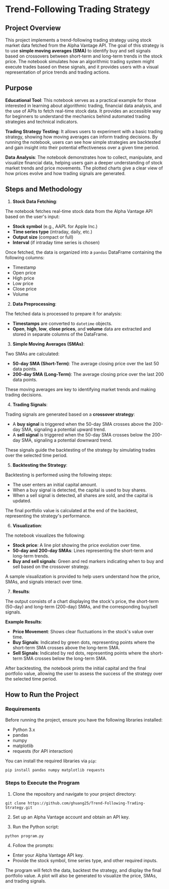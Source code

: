 # Trend-Following Trading Strategy

## Project Overview

This project implements a trend-following trading strategy using stock market data fetched from the Alpha Vantage API. The goal of this strategy is to use **simple moving averages (SMA)** to identify buy and sell signals based on crossovers between short-term and long-term trends in the stock price. The notebook simulates how an algorithmic trading system might execute trades based on these signals, and it provides users with a visual representation of price trends and trading actions.

## Purpose

**Educational Tool**:
This notebook serves as a practical example for those interested in learning about algorithmic trading, financial data analysis, and the use of APIs to fetch real-time stock data. It provides an accessible way for beginners to understand the mechanics behind automated trading strategies and technical indicators.

**Trading Strategy Testing**:
It allows users to experiment with a basic trading strategy, showing how moving averages can inform trading decisions. By running the notebook, users can see how simple strategies are backtested and gain insight into their potential effectiveness over a given time period.

**Data Analysis**:
The notebook demonstrates how to collect, manipulate, and visualize financial data, helping users gain a deeper understanding of stock market trends and price movements. The plotted charts give a clear view of how prices evolve and how trading signals are generated.

## Steps and Methodology

1. **Stock Data Fetching**:

The notebook fetches real-time stock data from the Alpha Vantage API based on the user's input:

* **Stock symbol** (e.g., AAPL for Apple Inc.)
* **Time series type** (intraday, daily, etc.)
* **Output size** (compact or full)
* **Interval** (if intraday time series is chosen)

Once fetched, the data is organized into a ```pandas``` DataFrame containing the following columns:

  * Timestamp
  * Open price
  * High price
  * Low price
  * Close price
  * Volume

2. **Data Preprocessing**:

The fetched data is processed to prepare it for analysis:

* **Timestamps** are converted to ```datetime``` objects.
* **Open**, **high**, **low**, **close prices**, and **volume** data are extracted and stored in separate columns of the DataFrame.

3. **Simple Moving Averages (SMAs)**:

Two SMAs are calculated:

* **50-day SMA (Short-Term)**: The average closing price over the last 50 data points.
* **200-day SMA (Long-Term)**: The average closing price over the last 200 data points.

These moving averages are key to identifying market trends and making trading decisions.

4. **Trading Signals**:

Trading signals are generated based on a **crossover strategy**:

* A **buy signal** is triggered when the 50-day SMA crosses above the 200-day SMA, signaling a potential upward trend.
* A **sell signal** is triggered when the 50-day SMA crosses below the 200-day SMA, signaling a potential downward trend.

These signals guide the backtesting of the strategy by simulating trades over the selected time period.

5. **Backtesting the Strategy**:

Backtesting is performed using the following steps:

* The user enters an initial capital amount.
* When a buy signal is detected, the capital is used to buy shares.
* When a sell signal is detected, all shares are sold, and the capital is updated.

The final portfolio value is calculated at the end of the backtest, representing the strategy's performance.

6. **Visualization**:

The notebook visualizes the following:

* **Stock price**: A line plot showing the price evolution over time.
* **50-day and 200-day SMAs**: Lines representing the short-term and long-term trends.
* **Buy and sell signals**: Green and red markers indicating when to buy and sell based on the crossover strategy.

A sample visualization is provided to help users understand how the price, SMAs, and signals interact over time.

7. **Results**:

The output consists of a chart displaying the stock's price, the short-term (50-day) and long-term (200-day) SMAs, and the corresponding buy/sell signals.

**Example Results**:
* **Price Movement**: Shows clear fluctuations in the stock's value over time.
* **Buy Signals**: Indicated by green dots, representing points where the short-term SMA crosses above the long-term SMA.
* **Sell Signals**: Indicated by red dots, representing points where the short-term SMA crosses below the long-term SMA.

After backtesting, the notebook prints the initial capital and the final portfolio value, allowing the user to assess the success of the strategy over the selected time period.

## How to Run the Project

### Requirements
Before running the project, ensure you have the following libraries installed:

* Python 3.x
* pandas
* numpy
* matplotlib
* requests (for API interaction)

You can install the required libraries via ```pip```:

```
pip install pandas numpy matplotlib requests
```
### Steps to Execute the Program
1. Clone the repository and navigate to your project directory:
```
git clone https://github.com/ghuang25/Trend-Following-Trading-Strategy.git
```
2. Set up an Alpha Vantage account and obtain an API key.

3. Run the Python script:
```
python program.py
```
4. Follow the prompts:
* Enter your Alpha Vantage API key.
* Provide the stock symbol, time series type, and other required inputs.

The program will fetch the data, backtest the strategy, and display the final portfolio value. A plot will also be generated to visualize the price, SMAs, and trading signals.
